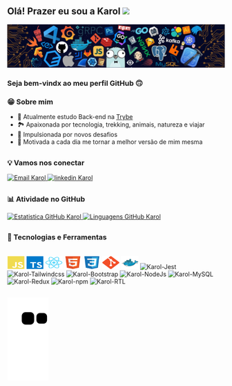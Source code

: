 ## Olá! Prazer eu sou a Karol <img src="https://media.giphy.com/media/hvRJCLFzcasrR4ia7z/giphy.gif" width="35px">

<img src="images/imagem_com_tecnologias.jpeg" alt="imagem das tecnologias">

  ### Seja bem-vindx ao meu perfil GitHub 🙃

### 😁 Sobre mim 
 - 🌱 Atualmente estudo Back-end na <a href="https://www.betrybe.com/">Trybe</a> 
 - 🏞 Apaixonada por tecnologia, trekking, animais, natureza e viajar
 - 🚀 Impulsionada por novos desafios
 - 🎯 Motivada a cada dia me tornar a melhor versão de mim mesma

##

### 💡 Vamos nos conectar
<div style="display: inline_block, margin: 10px">
  <a href="mailto:kkohlsstangherlin@gmail.com">
    <img src="https://img.shields.io/badge/Gmail-D14836?style=for-the-badge&logo=gmail&logoColor=white"
    alt="Email Karol" target="_blank"/>
  </a>
  <a href="https://www.linkedin.com/in/karoline-kohls-stangherlin-dev/">
    <img src="https://img.shields.io/badge/LinkedIn-0077B5?style=for-the-badge&logo=linkedin&logoColor=white" alt="linkedin Karol" target="_blank"/>
  </a>
</div>

##

### 📊 Atividade no GitHub
<div style="display: inline_block,">
<a href="https://github.com/KarolineKS">
  <img height='180em' src="https://github-readme-stats.vercel.app/api?username=KarolineKS&show_icons=true&theme=dracula&include_all_commits=true&count_private=true" alt="Estatistica GitHub Karol" />
</a>
<a href="https://github.com/KarolineKS">
  <img height='180em'src="https://github-readme-stats.vercel.app/api/top-langs/?username=KarolineKS&theme=dracula" alt="Linguagens GitHub Karol" />
</a>
</div>

##

### 🔧 Tecnologias e Ferramentas

<div style="display: inline_block, margin: 10px"><br>
  <img style="width: 60" alt="Karol-Js" height="30" width="40" src="https://raw.githubusercontent.com/devicons/devicon/master/icons/javascript/javascript-plain.svg">
  <img  alt="Karol-Ts" height="30" width="40" src="https://raw.githubusercontent.com/devicons/devicon/master/icons/typescript/typescript-plain.svg">
  <img  alt="Karol-React" height="30" width="40" src="https://raw.githubusercontent.com/devicons/devicon/master/icons/react/react-original.svg">
  <img  alt="Karol-HTML" height="30" width="40" src="https://raw.githubusercontent.com/devicons/devicon/master/icons/html5/html5-original.svg">
  <img alt="Karol-CSS" height="30" width="40" src="https://raw.githubusercontent.com/devicons/devicon/master/icons/css3/css3-original.svg">
  <img  alt="Karol-Git" height="30" width="40" src="https://raw.githubusercontent.com/devicons/devicon/master/icons/git/git-original.svg">
  <img  alt="Karol-Docker" height="30" width="40" src="https://raw.githubusercontent.com/devicons/devicon/master/icons/docker/docker-original.svg">
  <img  alt="Karol-Jest" height="30" width="40"src="https://cdn.jsdelivr.net/gh/devicons/devicon/icons/jest/jest-plain.svg" />
  <img  alt="Karol-Tailwindcss" height="30" width="40"src="https://cdn.jsdelivr.net/gh/devicons/devicon/icons/tailwindcss/tailwindcss-plain.svg"/>
  <img alt="Karol-Bootstrap" height="30" width="40"src="https://cdn.jsdelivr.net/gh/devicons/devicon/icons/bootstrap/bootstrap-original.svg" />
  <img  alt="Karol-NodeJs" height="30" width="40"src="https://cdn.jsdelivr.net/gh/devicons/devicon/icons/nodejs/nodejs-original.svg" />
  <img  alt="Karol-MySQL" height="30" width="40"src="https://cdn.jsdelivr.net/gh/devicons/devicon/icons/mysql/mysql-original.svg"/>
  <img  alt="Karol-Redux" height="30" width="40"src="https://cdn.jsdelivr.net/gh/devicons/devicon/icons/redux/redux-original.svg" />
  <img  alt="Karol-npm" height="30" width="40"src="https://cdn.jsdelivr.net/gh/devicons/devicon/icons/npm/npm-original-wordmark.svg" />
  <img  alt="Karol-RTL" height="30" width="40" src="https://testing-library.com/img/octopus-64x64.png">
</div>

##

![snake gif](https://github.com/KarolineKS/KarolineKS/blob/output/github-contribution-grid-snake.svg)
##
